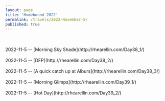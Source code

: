 ```yaml
---
layout: page
title: 'Homebound 2022'
permalink: /travels/2022-November-5/
published: true
---
```

<br>
<br>
2022-11-5 -- [Morning Sky Shade](http://rhearellin.com/Day38_1/)
<br>
<br>
2022-11-5 -- [DFP](http://rhearellin.com/Day38_2/)
<br>
<br>
2022-11-5 -- [A quick catch up at Alburs](http://rhearellin.com/Day38_3/)
<br>
<br>
2022-11-5 -- [Morning Glimps](http://rhearellin.com/Day39_1/)
<br>
<br>
2022-11-5 -- [Hot Day](http://rhearellin.com/Day39_2/)
